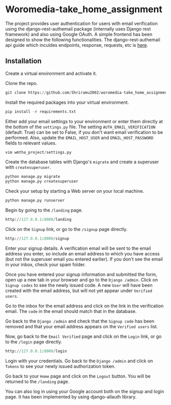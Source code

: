 Woromedia-take_home_assignment
===============

The project provides user authentication for users with email verification using the django-rest-authemail package (internally uses Django rest framework) and also using Google OAuth. A simple frontend has been designed to show the following functionalities. The django-rest-authemail api guide which inculdes endpoints, response, requests, etc is [here](https://www.django-rest-framework.org/api-guide/authentication/).


Installation
------------

Create a virtual environment and activate it.

Clone the repo.

```python
git clone https://github.com/Shriramu2002/woromedia-take_home_assignment.git
```

Install the required packages into your virtual environment.

```python
pip install -r requirements.txt
```

Either add your email settings to your environment or enter them directly at the bottom of the `settings.py` file.  The setting `AUTH_EMAIL_VERIFICATION` (default: True) can be set to False, if you don't want email verification to be performed. Also, update the `EMAIL_HOST_USER` and `EMAIL_HOST_PASSWORD` fields to relevant values.


```python
vim wmtha_project/settings.py
```

Create the database tables with Django's `migrate` and create a superuser with `createsuperuser`.

```python
python manage.py migrate
python manage.py createsuperuser
```

Check your setup by starting a Web server on your local machine.

```python
python manage.py runserver
```

Begin by going to the `/landing` page.

```python
http://127.0.0.1:8000/landing
```

Click on the `Signup` link, or go to the `/signup` page directly.

```python
http://127.0.0.1:8000/signup
```

Enter your signup details.  A verification email will be sent to the email address you enter, so include an email address to which you have access (but not the superuser email you entered earlier).  If you don't see the email in your inbox, check your spam folder.

Once you have entered your signup information and submitted the form, open up a new tab in your browser and go to the `Django /admin`.  Click on `Signup codes` to see the newly issued code. A new `User` will have been created with the email address, but will not yet appear under `Verified users`.

Go to the inbox for the email address and click on the link in the verification email.  The `code` in the email should match that in the database.

Go back to the `Django /admin` and check that the `Signup code` has been removed and that your email address appears on the `Verified users` list.

Now, go back to the `Email Verified` page and click on the `Login` link, or go to the `/login` page directly.

```python
http://127.0.0.1:8000/login
```

Login with your credentials.  Go back to the `Django /admin` and click on `Tokens` to see your newly issued authorization token.

Go back to your `Home` page and click on the `Logout` button.  You will be returned to the `/landing` page.

You can also log in using your Google account both on the signup and login page. It has been implemented by using django-allauth library.
